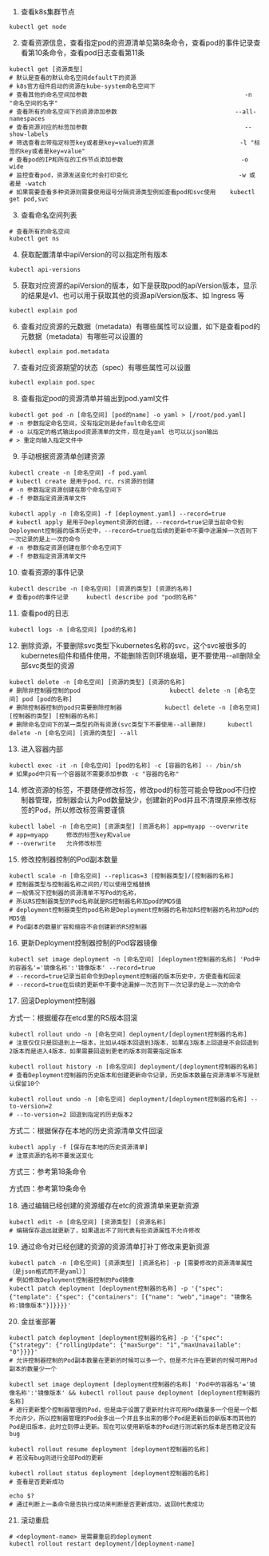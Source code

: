 1. 查看k8s集群节点
~~~shell
kubectl get node
~~~

2. 查看资源信息，查看指定pod的资源清单见第8条命令，查看pod的事件记录查看第10条命令，查看pod日志查看第11条
~~~shell
kubectl get [资源类型]
# 默认是查看的默认命名空间default下的资源
# k8s官方组件启动的资源在kube-system命名空间下
# 查看其他的命名空间加参数                                            -n "命名空间的名字"
# 查看所有的命名空间下的资源添加参数​                                 --all-namespaces
# 查看资源对应的标签加参数                                            --show-labels
# 筛选查看出带指定标签key或者是key=value的资源                        -l "标签的key或者是key=value"
# 查看pod的IP和所在的工作节点添加参数                                 -o wide
# 监控查看pod，资源发送变化时会打印变化                               -w 或者是 -watch  
# 如果需要查看多种资源则需要使用逗号分隔资源类型例如查看pod和svc使用    kubectl get pod,svc
~~~

3. 查看命名空间列表
~~~shell
# 查看所有的命名空间
kubectl get ns
~~~

4. 获取配置清单中apiVersion的可以指定所有版本
~~~shell
kubectl api-versions
~~~
 
5. 获取对应资源的apiVersion的版本，如下是获取pod的apiVersion版本，显示的结果是v1、也可以用于获取其他的资源apiVersion版本、如 Ingress 等
~~~shell
kubectl explain pod
~~~
 
6. 查看对应资源的元数据（metadata）有哪些属性可以设置，如下是查看pod的元数据（metadata）有哪些可以设置的
~~~shell
kubectl explain pod.metadata
~~~
 

7. 查看对应资源期望的状态（spec）有哪些属性可以设置
~~~shell
kubectl explain pod.spec 
~~~ 

8. 查看指定pod的资源清单并输出到pod.yaml文件

~~~shell
kubectl get pod -n [命名空间] [pod的name] -o yaml > [/root/pod.yaml]
# -n 参数指定命名空间，没有指定则是default命名空间
# -o 以指定的格式输出pod资源清单的文件，现在是yaml 也可以以json输出
# > 重定向输入指定文件中
~~~
 
9. 手动根据资源清单创建资源

~~~shell
kubectl create -n [命名空间] -f pod.yaml
# kubectl create 是用于pod、rc、rs资源的创建
# -n 参数指定资源创建在那个命名空间下
# -f 参数指定资源清单文件

kubectl apply -n [命名空间] -f [deployment.yaml] --record=true
# kubectl apply 是用于Deployment资源的创建，--record=true记录当前命令到Deployment控制器的版本历史中，--record=true在后续的更新中不要中途漏掉一次否则下一次记录的是上一次的命令
# -n 参数指定资源创建在那个命名空间下
# -f 参数指定资源清单文件
~~~
 

10. 查看资源的事件记录

~~~shell
kubectl describe -n [命名空间] [资源的类型] [资源的名称]
# 查看pod的事件记录     kubectl describe pod "pod的名称"
~~~
 

11. 查看pod的日志

~~~shell
kubectl logs -n [命名空间] [pod的名称]
~~~
 

12. 删除资源，不要删除svc类型下kubernetes名称的svc，这个svc被很多的kubernetes组件和插件使用，不能删除否则环境崩塌，更不要使用--all删除全部svc类型的资源

~~~shell
kubectl delete -n [命名空间] [资源的类型] [资源的名称]
# 删除非控制器控制的pod                         kubectl delete -n [命名空间] pod [pod的名称]
# 删除控制器控制的pod只需要删除控制器            kubectl delete -n [命名空间] [控制器的类型] [控制器的名称]
# 删除命名空间下的某一类型的所有资源(svc类型下不要使用--all删除)      kubectl delete -n [命名空间] [资源的类型] --all  
~~~
 

13. 进入容器内部

~~~shell
kubectl exec -it -n [命名空间] [pod的名称] -c [容器的名称] -- /bin/sh
# 如果pod中只有一个容器就不需要添加参数 -c "容器的名称"
~~~
 

14. 修改资源的标签，不要随便修改标签，修改pod的标签可能会导致pod不归控制器管理，控制器会认为Pod数量缺少，创建新的Pod并且不清理原来修改标签的Pod，所以修改标签需要谨慎
~~~shell
kubectl label -n [命名空间] [资源类型] [资源名称] app=myapp --overwrite
# app=myapp     修改的标签key和value
# --overwrite   允许修改标签
~~~
 

15. 修改控制器控制的Pod副本数量

~~~shell
kubectl scale -n [命名空间] --replicas=3 [控制器类型]/[控制器的名称]
# 控制器类型与控制器名称之间的/可以使用空格替换
# 一般情况下控制器的资源清单不写Pod的名称，
# 所以RS控制器类型的Pod名称就是RS控制器名称加pod的MD5值
# deployment控制器类型的pod名称是Deployment控制器的名称加RS控制器的名称加Pod的MD5值
# Pod副本的数量扩容和缩容不会创建新的RS控制器
~~~
 

16. 更新Deployment控制器控制的Pod容器镜像

~~~shell
kubectl set image deployment -n [命名空间] [deployment控制器的名称] 'Pod中的容器名'='镜像名称':'镜像版本' --record=true
# --record=true记录当前命令到Deployment控制器的版本历史中，方便查看和回滚
# --record=true在后续的更新中不要中途漏掉一次否则下一次记录的是上一次的命令
~~~
 

17. 回滚Deployment控制器

方式一：根据缓存在etcd里的RS版本回滚
~~~shell
kubectl rollout undo -n [命名空间] deployment/[deployment控制器的名称]
# 注意仅仅只是回退到上一版本，比如从4版本回退到3版本，如果在3版本上回退是不会回退到2版本而是进入4版本，如果需要回退到更老的版本则需要指定版本

kubectl rollout history -n [命名空间] deployment/[deployment控制器的名称] 
# 查看Deployment控制器的历史版本和创建更新命令记录，历史版本数量在资源清单不写是默认保留10个

kubectl rollout undo -n [命名空间] deployment/[deployment控制器的名称] --to-version=2 
# --to-version=2 回退到指定的历史版本2

~~~
方式二：根据保存在本地的历史资源清单文件回滚
~~~shell
kubectl apply -f [保存在本地的历史资源清单]
# 注意资源的名称不要发送变化
~~~
方式三：参考第18条命令

方式四：参考第19条命令

18. 通过编辑已经创建的资源缓存在etc的资源清单来更新资源

~~~shell
kubectl edit -n [命名空间] [资源类型] [资源名称]
# 编辑保存退出就更新了，如果退出不了则代表有些资源属性不允许修改
~~~
 
19. 通过命令对已经创建的资源的资源清单打补丁修改来更新资源

~~~shell
kubectl patch -n [命名空间] [资源类型] [资源名称] -p [需要修改的资源清单属性（是json格式而不是yaml）]
# 例如修改Deployment控制器控制的Pod镜像
kubectl patch deployment [deployment控制器的名称] -p '{"spec": {"template": {"spec": {"containers": [{"name": "web","image": "镜像名称:镜像版本"}]}}}}'
~~~
 

20. 金丝雀部署
~~~shell
kubectl patch deployment [deployment控制器的名称] -p '{"spec": {"strategy": {"rollingUpdate": {"maxSurge": "1","maxUnavailable": "0"}}}}'
# 允许控制器控制的Pod副本数量在更新的时候可以多一个，但是不允许在更新的时候可用Pod副本的数量少一个

kubectl set image deployment [deployment控制器的名称] 'Pod中的容器名'='镜像名称':'镜像版本' && kubectl rollout pause deployment [deployment控制器的名称]
# 进行更新整个控制器管理的Pod，但是由于设置了更新时允许可用Pod数量多一个但是一个都不允许少，所以控制器管理的Pod会多出一个并且多出来的哪个Pod是更新后的新版本而其他的Pod是旧版本，此时立刻停止更新。现在可以使用新版本的Pod进行测试新的版本是否稳定没有bug

kubectl rollout resume deployment [deployment控制器的名称]
# 若没有bug则进行全部Pod的更新

kubectl rollout status deployment [deployment控制器的名称]
# 查看是否更新成功

echo $?
# 通过判断上一条命令是否执行成功来判断是否更新成功，返回0代表成功

~~~
 

21. 滚动重启
~~~shell
# <deployment-name> 是需要重启的deployment
kubectl rollout restart deployment/[deployment-name]
~~~
 